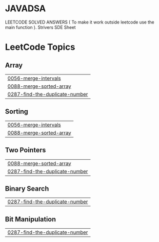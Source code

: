 # JAVADSA
LEETCODE SOLVED ANSWERS   ( To make it work outside leetcode use the main function ). Strivers SDE Sheet

<!---LeetCode Topics Start-->
# LeetCode Topics
## Array
|  |
| ------- |
| [0056-merge-intervals](https://github.com/Amrit7452/JAVADSA/tree/master/0056-merge-intervals) |
| [0088-merge-sorted-array](https://github.com/Amrit7452/JAVADSA/tree/master/0088-merge-sorted-array) |
| [0287-find-the-duplicate-number](https://github.com/Amrit7452/JAVADSA/tree/master/0287-find-the-duplicate-number) |
## Sorting
|  |
| ------- |
| [0056-merge-intervals](https://github.com/Amrit7452/JAVADSA/tree/master/0056-merge-intervals) |
| [0088-merge-sorted-array](https://github.com/Amrit7452/JAVADSA/tree/master/0088-merge-sorted-array) |
## Two Pointers
|  |
| ------- |
| [0088-merge-sorted-array](https://github.com/Amrit7452/JAVADSA/tree/master/0088-merge-sorted-array) |
| [0287-find-the-duplicate-number](https://github.com/Amrit7452/JAVADSA/tree/master/0287-find-the-duplicate-number) |
## Binary Search
|  |
| ------- |
| [0287-find-the-duplicate-number](https://github.com/Amrit7452/JAVADSA/tree/master/0287-find-the-duplicate-number) |
## Bit Manipulation
|  |
| ------- |
| [0287-find-the-duplicate-number](https://github.com/Amrit7452/JAVADSA/tree/master/0287-find-the-duplicate-number) |
<!---LeetCode Topics End-->